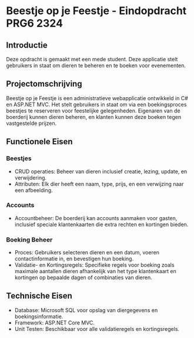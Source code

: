 # Beestje op je Feestje - Eindopdracht PRG6 2324
## Introductie
Deze opdracht is gemaakt met een mede student. Deze applicatie stelt gebruikers in staat om dieren te beheren en te boeken voor evenementen.

## Projectomschrijving
Beestje op je Feestje is een administratieve webapplicatie ontwikkeld in C# en ASP.NET MVC. Het stelt gebruikers in staat om via een boekingsproces beestjes te reserveren voor feestelijke gelegenheden. 
Eigenaren van de boerderij kunnen dieren beheren, en klanten kunnen deze boeken tegen vastgestelde prijzen.

## Functionele Eisen
### Beestjes
- CRUD operaties: Beheer van dieren inclusief creatie, lezing, update, en verwijdering.
- Attributen: Elk dier heeft een naam, type, prijs, en een verwijzing naar een afbeelding.

### Accounts
- Accountbeheer: De boerderij kan accounts aanmaken voor gasten, inclusief speciale klantenkaarten die extra rechten en kortingen bieden.

### Boeking Beheer
- Proces: Gebruikers selecteren dieren en een datum, voeren contactinformatie in, en bevestigen hun boeking.
- Validatie- en Kortingsregels: Specifieke regels voor boeking zoals maximale aantallen dieren afhankelijk van het type klantenkaart en kortingen op bepaalde dagen of combinaties van dieren.

## Technische Eisen
- Database: Microsoft SQL voor opslag van diergegevens en boekingsinformatie.
- Framework: ASP.NET Core MVC.
- Unit Testen: Beschikbaar voor alle validatieregels en kortingsregels.

